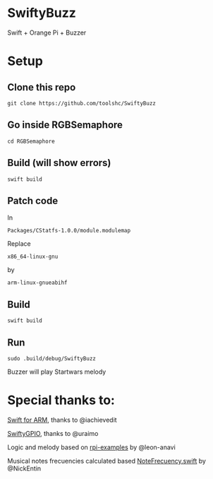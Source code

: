 # SwiftyBuzz
Swift + Orange Pi + Buzzer

# Setup

## Clone this repo

    git clone https://github.com/toolshc/SwiftyBuzz

## Go inside RGBSemaphore

    cd RGBSemaphore

## Build (will show errors)

    swift build

## Patch code

In

    Packages/CStatfs-1.0.0/module.modulemap

Replace

    x86_64-linux-gnu
   
by

    arm-linux-gnueabihf

## Build

    swift build

## Run

    sudo .build/debug/SwiftyBuzz

Buzzer will play Startwars melody


# Special thanks to:

[Swift for ARM](http://swift-arm.ddns.net/), thanks to @iachievedit

[SwiftyGPIO](https://github.com/uraimo/SwiftyGPIO), thanks to @uraimo

Logic and melody based on [rpi-examples](https://github.com/leon-anavi/rpi-examples/blob/master/buzzer/c/starwars.c) by @leon-anavi

Musical notes frecuencies calculated based [NoteFrecuency.swift](https://gist.github.com/NickEntin/7f0516a6c62ab0485720) by @NickEntin

